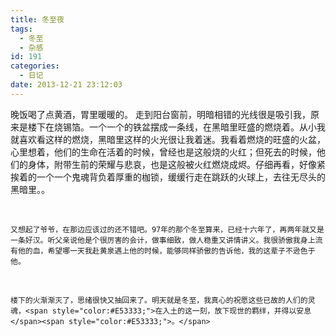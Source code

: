 ```yaml
---
title: 冬至夜
tags:
  - 冬至
  - 杂感
id: 191
categories:
  - 日记
date: 2013-12-21 23:12:03
---
```


晚饭喝了点黄酒，胃里暖暖的。 走到阳台<span>窗</span>前，明暗相错的光线很是吸引我，原来是楼下在烧锡箔。一个一个的铁盆摆成一条线，在黑暗里旺盛的燃烧着。从小我就喜欢看这样的燃烧，黑暗里这样的火光很让我着迷。我看着燃烧的旺盛的火盆，心里想着，他们的生命在活着的时候，曾经也是这般烧的火红；但死去的时候，他们的身体，<span>附带生前的荣耀与悲哀，</span>也是这般被火红燃<span>烧成烬。仔细再看，好像紧挨着的一个一个鬼魂背负着厚重的枷锁，缓缓行走在跳跃的火球上，去往无尽头的黑暗里。</span>。&nbsp;

&nbsp;

	又想起了爷爷，在那边应该过的还不错吧。97年的那个冬至算来，已经十六年了，再两年就又是一条好汉。听父亲说他是个很厉害的会计，做事细致，做人稳重又讲情讲义。我很骄傲我身上流有他的血，希望哪一天我赴黄泉遇上他的时候，能够同样骄傲的告诉他，我的这辈子不逊色于他。

&nbsp;

	楼下的火渐渐灭了，思绪很快又抽回来了。明天就是冬至，我真心的祝愿这些已故的人们的灵魂，<span style="color:#E53333;">在入土的这一刻，放下现世的羁绊，并得以安息</span><span style="color:#E53333;">。</span>

&nbsp;